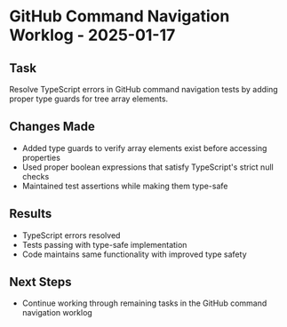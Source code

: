# GitHub Command Navigation Worklog - 2025-01-17

## Task
Resolve TypeScript errors in GitHub command navigation tests by adding proper type guards for tree array elements.

## Changes Made
- Added type guards to verify array elements exist before accessing properties
- Used proper boolean expressions that satisfy TypeScript's strict null checks
- Maintained test assertions while making them type-safe

## Results
- TypeScript errors resolved
- Tests passing with type-safe implementation
- Code maintains same functionality with improved type safety

## Next Steps
- Continue working through remaining tasks in the GitHub command navigation worklog
